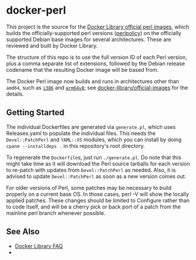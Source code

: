docker-perl
===========

This project is the source for the [Docker Library official perl images](https://registry.hub.docker.com/_/perl/),
which builds the officially-supported perl versions ([perlpolicy](https://perldoc.perl.org/perlpolicy)) on 
the officially supported Debian base images for several 
architectures. These are reviewed and built by Docker Library.

The structure of this repo is to use the full version ID of each Perl
version, plus a comma separate list of extensions, followed by the
Debian release codename that the resulting Docker image will be based
from.

The Docker Perl image now builds and runs in architectures other than
`amd64`, such as [`i386`][1] and [`arm64v8`][2]; see
[docker-library/official-images][3] for the details.


[1]: https://hub.docker.com/r/i386/perl/
[2]: https://hub.docker.com/r/arm64v8/perl
[3]: https://github.com/docker-library/official-images#architectures-other-than-amd64

## Getting Started

The individual Dockerfiles are generated via `generate.pl`, which uses
Releases.yaml to populate the individual files.  This needs the
`Devel::PatchPerl` and `YAML::XS` modules, which you can install by
doing `cpanm --installdeps .` in this repository's root directory.
    
To regenerate the `Dockerfile`s, just run `./generate.pl`.  Do note that
this might take time as it will download the Perl source tarballs for
each version to re-patch with updates from `Devel::PatchPerl` as needed.
Also, it is advised to update `Devel::PatchPerl` as soon as a new
version comes out.

For older versions of Perl, some patches may be necessary to build
properly on a current base OS.  In those cases, perl -V will show the
locally applied patches.  These changes should be limited to Configure
rather than to code itself, and will be a cherry pick or back port of a
patch from the mainline perl branch whenever possible.

## See Also

* [Docker Library FAQ](https://github.com/docker-library/faq?tab=readme-ov-file#what-do-you-mean-by-official)
* 

